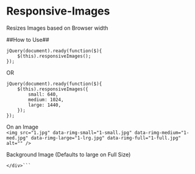 # Responsive-Images
Resizes Images based on Browser width

##How to Use##
```
jQuery(document).ready(function($){
	$(this).responsiveImages();
});
```

OR 

```
jQuery(document).ready(function($){
	$(this).responsiveImages({
		small: 640,
		medium: 1024,
		large: 1440,
	});
});
```


On an Image  
```<img src="1.jpg" data-rimg-small="1-small.jpg" data-rimg-medium="1-med.jpg" data-rimg-large="1-lrg.jpg" data-rimg-full="1-full.jpg" alt="" />```

Background Image (Defaults to large on Full Size)  
```<div src="1.jpg" data-rimg-small="1-small.jpg" data-rimg-medium="1-med.jpg" data-rimg-large="1-lrg.jpg">  
</div>```
